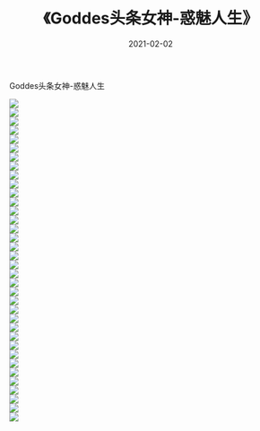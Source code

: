 ﻿---
layout: post
title:  《Goddes头条女神-惑魅人生》
date:   2021-02-02
img: http://img.660000.xyz/Sharelink/网络美图/2021/Goddes头条女神-惑魅人生/000.jpg
categories: [美女, 清纯, 唯美]
---

Goddes头条女神-惑魅人生

  ![](http://img.660000.xyz/Sharelink/网络美图/2021/Goddes头条女神-惑魅人生/001.jpg) <br> ![](http://img.660000.xyz/Sharelink/网络美图/2021/Goddes头条女神-惑魅人生/002.jpg) <br> ![](http://img.660000.xyz/Sharelink/网络美图/2021/Goddes头条女神-惑魅人生/003.jpg) <br> ![](http://img.660000.xyz/Sharelink/网络美图/2021/Goddes头条女神-惑魅人生/004.jpg) <br> ![](http://img.660000.xyz/Sharelink/网络美图/2021/Goddes头条女神-惑魅人生/005.jpg) <br> ![](http://img.660000.xyz/Sharelink/网络美图/2021/Goddes头条女神-惑魅人生/006.jpg) <br> ![](http://img.660000.xyz/Sharelink/网络美图/2021/Goddes头条女神-惑魅人生/007.jpg) <br> ![](http://img.660000.xyz/Sharelink/网络美图/2021/Goddes头条女神-惑魅人生/008.jpg) <br> ![](http://img.660000.xyz/Sharelink/网络美图/2021/Goddes头条女神-惑魅人生/009.jpg) <br> ![](http://img.660000.xyz/Sharelink/网络美图/2021/Goddes头条女神-惑魅人生/010.jpg) <br> ![](http://img.660000.xyz/Sharelink/网络美图/2021/Goddes头条女神-惑魅人生/011.jpg) <br> ![](http://img.660000.xyz/Sharelink/网络美图/2021/Goddes头条女神-惑魅人生/012.jpg) <br> ![](http://img.660000.xyz/Sharelink/网络美图/2021/Goddes头条女神-惑魅人生/013.jpg) <br> ![](http://img.660000.xyz/Sharelink/网络美图/2021/Goddes头条女神-惑魅人生/014.jpg) <br> ![](http://img.660000.xyz/Sharelink/网络美图/2021/Goddes头条女神-惑魅人生/015.jpg) <br> ![](http://img.660000.xyz/Sharelink/网络美图/2021/Goddes头条女神-惑魅人生/016.jpg) <br> ![](http://img.660000.xyz/Sharelink/网络美图/2021/Goddes头条女神-惑魅人生/017.jpg) <br> ![](http://img.660000.xyz/Sharelink/网络美图/2021/Goddes头条女神-惑魅人生/018.jpg) <br> ![](http://img.660000.xyz/Sharelink/网络美图/2021/Goddes头条女神-惑魅人生/019.jpg) <br> ![](http://img.660000.xyz/Sharelink/网络美图/2021/Goddes头条女神-惑魅人生/020.jpg) <br> ![](http://img.660000.xyz/Sharelink/网络美图/2021/Goddes头条女神-惑魅人生/021.jpg) <br> ![](http://img.660000.xyz/Sharelink/网络美图/2021/Goddes头条女神-惑魅人生/022.jpg) <br> ![](http://img.660000.xyz/Sharelink/网络美图/2021/Goddes头条女神-惑魅人生/023.jpg) <br> ![](http://img.660000.xyz/Sharelink/网络美图/2021/Goddes头条女神-惑魅人生/024.jpg) <br> ![](http://img.660000.xyz/Sharelink/网络美图/2021/Goddes头条女神-惑魅人生/025.jpg) <br> ![](http://img.660000.xyz/Sharelink/网络美图/2021/Goddes头条女神-惑魅人生/026.jpg) <br> ![](http://img.660000.xyz/Sharelink/网络美图/2021/Goddes头条女神-惑魅人生/027.jpg) <br> ![](http://img.660000.xyz/Sharelink/网络美图/2021/Goddes头条女神-惑魅人生/028.jpg) <br> ![](http://img.660000.xyz/Sharelink/网络美图/2021/Goddes头条女神-惑魅人生/029.jpg) <br> ![](http://img.660000.xyz/Sharelink/网络美图/2021/Goddes头条女神-惑魅人生/030.jpg) <br> ![](http://img.660000.xyz/Sharelink/网络美图/2021/Goddes头条女神-惑魅人生/031.jpg) <br> ![](http://img.660000.xyz/Sharelink/网络美图/2021/Goddes头条女神-惑魅人生/032.jpg) <br> ![](http://img.660000.xyz/Sharelink/网络美图/2021/Goddes头条女神-惑魅人生/033.jpg) <br> ![](http://img.660000.xyz/Sharelink/网络美图/2021/Goddes头条女神-惑魅人生/034.jpg) <br> ![](http://img.660000.xyz/Sharelink/网络美图/2021/Goddes头条女神-惑魅人生/035.jpg) <br> ![](http://img.660000.xyz/Sharelink/网络美图/2021/Goddes头条女神-惑魅人生/036.jpg) <br>